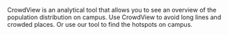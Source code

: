 CrowdView is an analytical tool that allows you to see an overview of the population distribution on campus. Use CrowdView to avoid long lines and crowded places. Or use our tool to find the hotspots on campus.
